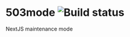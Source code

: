 # 503mode ![Build status](https://travis-ci.org/huynhtthanh/503mode.svg?branch=master)

NextJS maintenance mode 
